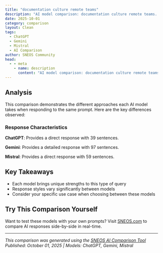 ```yaml
---
title: "documentation culture remote teams"
description: "AI model comparison: documentation culture remote teams..."
date: 2025-10-01
category: comparison
layout: Clean
tags:
  - ChatGPT
  - Gemini
  - Mistral
  - AI Comparison
author: SNEOS Community
head:
  - - meta
    - name: description
      content: "AI model comparison: documentation culture remote teams..."
---
```


<ChatComparison
  title="documentation culture remote teams"
  prompt="documentation culture remote teams"
  :responses='{
    "ChatGPT": "Certainly! Here\u2019s an overview of **documentation culture in remote teams**, along with best practices and benefits.\n\n---\n\n## Documentation Culture in Remote Teams\n\n### What is Documentation Culture?\nDocumentation culture refers to the organizational practice of consistently creating, storing, sharing, and updating written records of knowledge, processes, decisions, and workflows. This culture emphasizes making information explicitly available to everyone who needs it.\n\n### Why is Documentation Culture Important for Remote Teams?\nRemote teams don\u2019t have the luxury of spontaneous hallway conversations or quick desk chats. Clear, accessible documentation replaces many of these informal interactions, helping the team stay aligned despite geographical and time zone differences.\n\n### Benefits of Strong Documentation Culture for Remote Teams\n- **Clear Communication:** Prevents misunderstandings and information silos.\n- **Onboarding:** New hires can ramp up faster with written resources.\n- **Asynchronous Work:** Enables team members in different time zones to contribute effectively without waiting for meetings.\n- **Knowledge Retention:** Prevents loss of critical information when employees leave the team.\n- **Transparency:** Everyone has access to the same information.\n- **Consistency:** Standardizes workflows and procedures across the team.\n\n---\n\n## Key Elements of Documentation Culture for Remote Teams\n\n### 1. Centralized Documentation Repository\n- Use tools like Confluence, Notion, Google Docs, or a company wiki.\n- Organize documentation in a structured and searchable way.\n\n### 2. Clear Ownership and Responsibility\n- Assign owners for different documents or sections.\n- Ensure regular reviews and updates.\n\n### 3. Encourage Asynchronous Contributions\n- Promote documenting decisions, meeting notes, and project updates.\n- Foster a habit of writing down tacit knowledge.\n\n### 4. Standardize Formats and Templates\n- Use templates for meeting notes, project plans, specs, and processes.\n- Maintain consistent style and formatting to improve readability.\n\n### 5. Promote Documentation in Workflows\n- Integrate documentation updates into the definition of done for tasks.\n- Use documentation as a criterion in code reviews, project milestones, etc.\n\n### 6. Training and Onboarding on Documentation Practices\n- Teach new team members why and how to document.\n- Encourage culture by example \u2014 leadership should model documentation behavior.\n\n---\n\n## Best Practices for Effective Documentation in Remote Teams\n\n- **Keep it concise and clear:** Write to inform, not overwhelm.\n- **Use visuals:** Diagrams, screenshots, flowcharts enhance understanding.\n- **Keep documents living:** Regularly revisit and update outdated info.\n- **Encourage feedback and collaboration:** Use comments and suggestions to improve docs.\n- **Link between documents:** Cross-reference related materials for ease of navigation.\n- **Make it accessible:** Ensure permission settings allow appropriate access without barriers.\n\n---\n\n## Example Tools Supporting Documentation Culture\n\n| Tool           | Purpose                      | Suitable for                     |\n|----------------|------------------------------|---------------------------------|\n| Confluence     | Team wiki, knowledge base    | Documentation management        |\n| Notion         | All-in-one workspace          | Notes, docs, projects           |\n| Google Docs    | Collaborative document editing| Real-time collaboration         |\n| GitHub Wiki    | Code-related documentation    | Software development teams      |\n| Slite          | Knowledge base and sharing    | Remote teams                    |\n| Dropbox Paper  | Collaborative note-taking     | Brainstorming, meetings         |\n\n---\n\nIf you want, I can help you draft a documentation policy or template to get your remote team started!",
    "Gemini": "## Documentation Culture for Remote Teams: A Comprehensive Guide\n\nBuilding a strong documentation culture is crucial for any team, but it\u0027s especially vital for remote teams where face-to-face communication is limited.  Well-maintained documentation becomes the central repository of knowledge, enabling collaboration, onboarding, and long-term project success.\n\nHere\u0027s a breakdown of building a documentation culture within a remote team:\n\n**I. Why Documentation Matters for Remote Teams:**\n\n* **Reduced Reliance on Instant Communication:**  Remote teams often span time zones and have asynchronous workflows.  Documentation allows team members to access information when they need it, without waiting for someone to be online.\n* **Improved Onboarding:** New team members can quickly get up to speed by accessing well-organized documentation.  This reduces the burden on existing team members to answer repetitive questions.\n* **Consistent Knowledge Sharing:**  Documentation ensures that knowledge isn\u0027t siloed within individuals.  It promotes a shared understanding of processes, best practices, and project details.\n* **Enhanced Collaboration:**  Documentation provides a common ground for discussions and decisions.  Team members can refer to the same information to avoid misunderstandings and ensure alignment.\n* **Improved Productivity:**  Easy access to information reduces time spent searching for answers and resolving issues.  This allows team members to focus on their core tasks.\n* **Scalability and Resilience:**  As the team grows or members leave, documentation ensures that institutional knowledge remains intact.\n* **Reduced Errors and Inconsistencies:**  Clear documentation helps to prevent errors and inconsistencies by providing a single source of truth for processes and procedures.\n* **Better Compliance and Audit Trails:**  For regulated industries, documentation can be essential for compliance and audit trails.\n* **Time Zone Independence:**  Allows team members in different time zones to contribute effectively, even when they are not working at the same time.\n\n**II. Key Elements of a Successful Documentation Culture:**\n\n* **Commitment from Leadership:**  Leaders need to champion the importance of documentation and allocate time and resources for its creation and maintenance.\n* **Defined Scope and Purpose:**  Clearly define what should be documented and why.  This helps to focus efforts and prevent documentation from becoming overwhelming.\n* **Standardized Processes:**  Establish clear processes for creating, reviewing, and updating documentation.  This ensures consistency and quality.\n* **Accessible and Searchable Repository:**  Choose a documentation platform that is easily accessible, searchable, and well-organized.\n* **Clear and Concise Writing Style:**  Write documentation in a clear, concise, and easy-to-understand style.  Avoid jargon and technical terms when possible.\n* **Regular Review and Updates:**  Documentation should be reviewed and updated regularly to ensure that it remains accurate and relevant.\n* **Feedback Mechanism:**  Provide a mechanism for team members to provide feedback on documentation.  This helps to identify areas for improvement.\n* **Integration with Workflow:**  Make documentation an integral part of the team\u0027s workflow.  For example, link documentation to tasks in project management tools.\n* **Training and Support:**  Provide training and support to team members on how to create and use documentation.\n* **Celebrate and Reward Documentation Efforts:**  Recognize and reward team members who contribute to the documentation effort.  This can help to incentivize documentation creation and maintenance.\n\n**III. Types of Documentation for Remote Teams:**\n\n* **Project Documentation:**\n    *   Project plans\n    *   Requirement specifications\n    *   Design documents\n    *   Meeting notes\n    *   Progress reports\n    *   Risk assessments\n* **Process Documentation:**\n    *   Standard operating procedures (SOPs)\n    *   Workflow diagrams\n    *   Onboarding guides\n    *   Training materials\n* **Technical Documentation:**\n    *   API documentation\n    *   Code documentation\n    *   Database schemas\n    *   Troubleshooting guides\n* **Knowledge Base:**\n    *   Frequently asked questions (FAQs)\n    *   Best practices\n    *   How-to guides\n    *   Tips and tricks\n* **Meeting Notes:**\n    * Action items\n    * Key decisions\n    * Summary of discussion\n\n**IV. Choosing the Right Tools:**\n\n* **Wiki Platforms:** Confluence, MediaWiki, Notion\n* **Knowledge Base Software:**  Help Scout, Zendesk,  Guru\n* **Markdown Editors:** Typora, VS Code with Markdown extensions\n* **Documentation Generators:** Sphinx, Doxygen, JSDoc\n* **Project Management Tools:** Asana, Jira, Trello (Often have built-in documentation features or integrations)\n* **Cloud Storage:** Google Drive, Dropbox, OneDrive (for document storage and sharing)\n\n**Considerations for Tool Selection:**\n\n* **Ease of Use:**  Choose tools that are easy to use and require minimal training.\n* **Search Functionality:**  Ensure that the tools have robust search functionality to allow team members to quickly find the information they need.\n* **Collaboration Features:**  Look for tools that support collaboration, such as commenting, version control, and real-time editing.\n* **Integration with Existing Tools:**  Choose tools that integrate with the team\u0027s existing workflow and tools.\n* **Cost:**  Consider the cost of the tools and whether they fit within the team\u0027s budget.\n* **Permissions and Access Control:**  Make sure the platform allows for fine-grained permissions and access control to protect sensitive information.\n\n**V. Implementing a Documentation Culture: A Step-by-Step Guide:**\n\n1.  **Assess Current Documentation Practices:**  Identify existing documentation and assess its quality and accessibility.\n2.  **Define Scope and Goals:**  Determine what needs to be documented and what you hope to achieve by improving documentation.\n3.  **Choose the Right Tools:**  Select documentation tools that meet the team\u0027s needs and budget.\n4.  **Establish Standards and Processes:**  Develop clear standards and processes for creating, reviewing, and updating documentation.\n5.  **Train Team Members:**  Provide training and support to team members on how to use the documentation tools and follow the established processes.\n6.  **Start Small:**  Begin by documenting the most critical processes and information.\n7.  **Promote and Encourage Documentation:**  Actively promote the importance of documentation and encourage team members to contribute.\n8.  **Regularly Review and Update Documentation:**  Establish a schedule for reviewing and updating documentation to ensure that it remains accurate and relevant.\n9.  **Gather Feedback:**  Solicit feedback from team members on the documentation and use it to improve the process.\n10. **Iterate and Improve:**  Continuously iterate and improve the documentation process based on feedback and experience.\n\n**VI.  Overcoming Common Challenges:**\n\n*   **Lack of Time:** Allocate dedicated time for documentation and prioritize documentation tasks. Break down large tasks into smaller, more manageable chunks.\n*   **Resistance to Documentation:**  Emphasize the benefits of documentation and address concerns about additional workload.  Make documentation as easy and intuitive as possible.\n*   **Poor Writing Skills:**  Provide writing training and resources.  Use templates and examples to guide writing.  Encourage peer review.\n*   **Outdated Documentation:**  Establish a process for regular review and updates.  Assign ownership of specific documents to ensure they are maintained.\n*   **Finding Information:** Implement a well-organized documentation structure and use a powerful search tool.  Use tags and metadata to make it easier to find relevant information.\n*   **Conflicting Information:** Establish a single source of truth for each piece of information.  Use version control to track changes and prevent conflicts.\n\n**VII. Best Practices for Remote Team Documentation:**\n\n*   **Document Early and Often:** Don\u0027t wait until the end of a project to start documenting. Document as you go to capture knowledge while it\u0027s fresh.\n*   **Use Visuals:**  Include diagrams, screenshots, and videos to make documentation more engaging and easier to understand.\n*   **Keep it Simple:**  Avoid jargon and technical terms when possible. Use clear and concise language.\n*   **Write for Your Audience:**  Tailor documentation to the needs and skills of the intended audience.\n*   **Make it Easy to Contribute:**  Lower the barriers to contribution by providing easy-to-use tools and clear guidelines.\n*   **Lead by Example:**  Leaders should actively participate in the documentation process and demonstrate its value.\n*   **Integrate Documentation into the Workflow:** Make documentation a part of the team\u0027s standard operating procedures.\n*   **Embrace a \u0022Document as Code\u0022 Mentality:**  Treat documentation with the same level of care and attention as you would treat code.  Use version control, automated testing, and continuous integration to ensure documentation quality.\n*   **Acknowledge and Celebrate Contributions:** Publicly acknowledge and celebrate team members who contribute to the documentation effort. This helps to create a positive culture around documentation.\n*  **Establish a Documentation Champion:** Designate a specific team member to champion documentation efforts and ensure that documentation is being created, maintained, and used effectively.  This person can act as a point of contact for documentation-related questions and issues.\n\n**VIII. Conclusion:**\n\nBuilding a strong documentation culture is an ongoing process that requires commitment, effort, and the right tools. By following these guidelines, remote teams can create a central repository of knowledge that improves collaboration, onboarding, productivity, and long-term success. Remember that good documentation is not just a nice-to-have; it\u0027s a strategic investment that pays dividends in the form of a more efficient, resilient, and knowledgeable remote team.\n",
    "Mistral": "Documenting culture in remote teams is crucial for maintaining a cohesive and productive work environment. Here are some key aspects to document, along with suggestions on how to do it:\n\n### 1. **Company Values and Mission**\n   - **Purpose**: Ensure everyone understands the core values and mission of the company.\n   - **Documentation**: Create a document or a section on your company\u0027s intranet that outlines the mission statement, core values, and how these values translate into daily work practices.\n   - **Example**: \u0022Our mission is to provide innovative solutions that empower our customers. Our core values include integrity, innovation, and customer focus.\u0022\n\n### 2. **Communication Norms**\n   - **Purpose**: Establish clear guidelines for communication to avoid misunderstandings.\n   - **Documentation**: Develop a communication charter that includes preferred communication tools (e.g., Slack, email), response times, and etiquette.\n   - **Example**: \u0022We use Slack for quick, informal communication and email for more formal, detailed messages. Aim to respond to emails within 24 hours.\u0022\n\n### 3. **Work Hours and Flexibility**\n   - **Purpose**: Define expectations around work hours and flexibility.\n   - **Documentation**: Create a policy document that outlines standard work hours, expectations for availability, and guidelines for flexible work arrangements.\n   - **Example**: \u0022Our standard work hours are 9 AM to 5 PM, but we encourage flexibility as long as core hours (10 AM to 3 PM) are covered.\u0022\n\n### 4. **Meeting Protocols**\n   - **Purpose**: Ensure meetings are productive and respectful of everyone\u0027s time.\n   - **Documentation**: Develop a meeting protocol document that includes guidelines for scheduling, agendas, and follow-ups.\n   - **Example**: \u0022All meetings should have a clear agenda sent out at least 24 hours in advance. Follow-up notes should be shared within 48 hours.\u0022\n\n### 5. **Onboarding Process**\n   - **Purpose**: Provide a smooth transition for new hires.\n   - **Documentation**: Create an onboarding checklist that includes introductions to key team members, access to necessary tools, and training materials.\n   - **Example**: \u0022Day 1: Introduction to the team, access to email and Slack, overview of company values. Day 2: Training on key tools and processes.\u0022\n\n### 6. **Performance Expectations**\n   - **Purpose**: Set clear expectations for performance and productivity.\n   - **Documentation**: Develop a performance management document that outlines goals, metrics, and review processes.\n   - **Example**: \u0022Performance is reviewed quarterly based on predefined KPIs. Feedback sessions are scheduled bi-weekly.\u0022\n\n### 7. **Team Building and Social Interactions**\n   - **Purpose**: Foster a sense of community and camaraderie.\n   - **Documentation**: Create a document that outlines team-building activities, virtual social events, and ways to stay connected.\n   - **Example**: \u0022We have a monthly virtual coffee break and a quarterly team-building activity. Encourage informal chats on Slack.\u0022\n\n### 8. **Conflict Resolution**\n   - **Purpose**: Provide a framework for resolving conflicts.\n   - **Documentation**: Develop a conflict resolution policy that includes steps for addressing issues, escalation procedures, and mediation options.\n   - **Example**: \u0022Conflicts should be addressed directly with the involved parties first. If unresolved, escalate to the team lead or HR.\u0022\n\n### 9. **Well-being and Support**\n   - **Purpose**: Ensure the well-being of team members.\n   - **Documentation**: Create a well-being policy that includes resources for mental health, work-life balance tips, and support channels.\n   - **Example**: \u0022We offer access to a mental health hotline and encourage regular breaks. Support channels include HR and team leads.\u0022\n\n### 10. **Feedback and Continuous Improvement**\n   - **Purpose**: Encourage a culture of continuous improvement.\n   - **Documentation**: Develop a feedback mechanism that includes regular surveys, suggestion boxes, and open forums.\n   - **Example**: \u0022We conduct quarterly surveys to gather feedback on processes and culture. Suggestions can be submitted anonymously through our feedback portal.\u0022\n\n### Tools for Documentation\n- **Intranet or Internal Wiki**: Use platforms like Confluence, Notion, or SharePoint.\n- **Project Management Tools**: Integrate documentation into tools like Asana, Trello, or Jira.\n- **Collaboration Platforms**: Utilize Slack, Microsoft Teams, or Google Workspace for real-time collaboration and documentation.\n\n### Best Practices\n- **Regular Updates**: Ensure documentation is regularly updated to reflect current practices and policies.\n- **Accessibility**: Make sure all documentation is easily accessible to all team members.\n- **Feedback Loop**: Encourage feedback on the documentation to ensure it remains relevant and useful.\n\nBy documenting these aspects, you can create a strong, cohesive culture that supports remote teams effectively."
  }'
  published-date="16:17"
/>

## Analysis

This comparison demonstrates the different approaches each AI model takes when responding to the same prompt. Here are the key differences observed:

### Response Characteristics

**ChatGPT**: Provides a direct response with 39 sentences. 

**Gemini**: Provides a detailed response with 97 sentences. 

**Mistral**: Provides a direct response with 59 sentences. 

## Key Takeaways

- Each model brings unique strengths to this type of query
- Response styles vary significantly between models
- Consider your specific use case when choosing between these models

## Try This Comparison Yourself

Want to test these models with your own prompts? Visit [SNEOS.com](https://sneos.com) to compare AI responses side-by-side in real-time.

---

*This comparison was generated using the [SNEOS AI Comparison Tool](https://sneos.com)*
*Published: October 01, 2025 | Models: ChatGPT, Gemini, Mistral*
